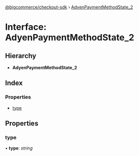 [@bigcommerce/checkout-sdk](../README.md) › [AdyenPaymentMethodState_2](adyenpaymentmethodstate_2.md)

# Interface: AdyenPaymentMethodState_2

## Hierarchy

* **AdyenPaymentMethodState_2**

## Index

### Properties

* [type](adyenpaymentmethodstate_2.md#type)

## Properties

###  type

• **type**: *string*
